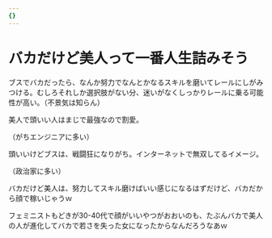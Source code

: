 ```yaml
---
{}
---
```

# バカだけど美人って一番人生詰みそう

ブスでバカだったら、なんか努力でなんとかなるスキルを磨いてレールにしがみつける。むしろそれしか選択肢がない分、迷いがなくしっかりレールに乗る可能性が高い。（不景気は知らん）

美人で頭いい人はまじで最強なので割愛。

（がちエンジニアに多い）

頭いいけどブスは、戦闘狂になりがち。インターネットで無双してるイメージ。

（政治家に多い）

バカだけど美人は、努力してスキル磨けばいい感じになるはずだけど、バカだから顔で稼いじゃうｗ

フェミニストもどきが30-40代で顔がいいやつがおおいのも、たぶんバカで美人の人が進化してバカで若さを失った女になったからなんだろうなあｗ
